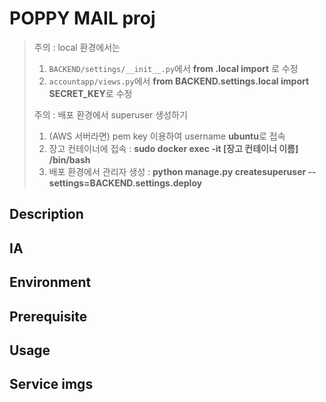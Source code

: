 # POPPY MAIL proj

> 주의 : local 환경에서는 
>
> 1. `BACKEND/settings/__init__.py`에서 **from .local import** 로 수정
> 2. `accountapp/views.py`에서 **from BACKEND.settings.local import SECRET_KEY**로 수정
>
> 주의 : 배포 환경에서 superuser 생성하기
>
> 1. (AWS 서버라면) pem key 이용하여 username **ubuntu**로 접속
> 2. 장고 컨테이너에 접속 : **sudo docker exec -it [장고 컨테이너 이름] /bin/bash**
> 3. 배포 환경에서 관리자 생성 : **python manage.py createsuperuser --settings=BACKEND.settings.deploy**

## Description

## IA

## Environment

## Prerequisite

## Usage

## Service imgs

